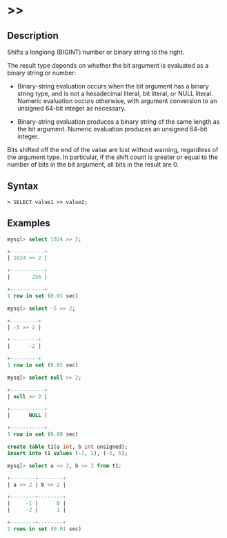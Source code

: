 # **>>**

## **Description**

Shifts a longlong (BIGINT) number or binary string to the right.

The result type depends on whether the bit argument is evaluated as a binary string or number:

- Binary-string evaluation occurs when the bit argument has a binary string type, and is not a hexadecimal literal, bit literal, or NULL literal. Numeric evaluation occurs otherwise, with argument conversion to an unsigned 64-bit integer as necessary.

- Binary-string evaluation produces a binary string of the same length as the bit argument. Numeric evaluation produces an unsigned 64-bit integer.

Bits shifted off the end of the value are lost without warning, regardless of the argument type. In particular, if the shift count is greater or equal to the number of bits in the bit argument, all bits in the result are 0.

## **Syntax**

```
> SELECT value1 >> value2;
```

## **Examples**

```sql
mysql> select 1024 >> 2;

+-----------+
| 1024 >> 2 |

+-----------+
|       256 |

+-----------+
1 row in set (0.01 sec)

mysql> select -5 >> 2;

+---------+
| -5 >> 2 |

+---------+
|      -2 |

+---------+
1 row in set (0.01 sec)

mysql> select null >> 2;

+-----------+
| null >> 2 |

+-----------+
|      NULL |

+-----------+
1 row in set (0.00 sec)

create table t1(a int, b int unsigned);
insert into t1 values (-1, 1), (-5, 5);

mysql> select a >> 2, b >> 2 from t1;

+--------+--------+
| a >> 2 | b >> 2 |

+--------+--------+
|     -1 |      0 |
|     -2 |      1 |

+--------+--------+
2 rows in set (0.01 sec)
```
